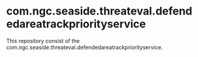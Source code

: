 # com.ngc.seaside.threateval.defendedareatrackpriorityservice

This repository consist of the com.ngc.seaside.threateval.defendedareatrackpriorityservice.

